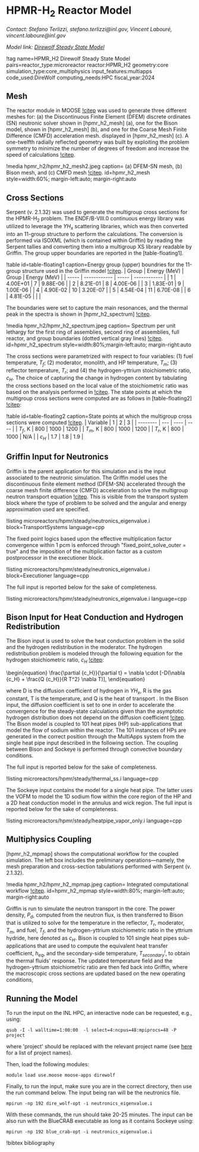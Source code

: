 # HPMR-H$_2$ Reactor Model

*Contact: Stefano Terlizzi, stefano.terlizzi\@inl.gov, Vincent Labour&#233;, vincent.laboure\@inl.gov*

*Model link: [Direwolf Steady State Model](https://github.com/idaholab/virtual_test_bed/tree/devel/microreactors/hpmr_h2/steady)*

!tag name=HPMR_H2 Direwolf Steady State Model pairs=reactor_type:microreactor
                       reactor:HPMR_H2
                       geometry:core
                       simulation_type:core_multiphysics
                       input_features:multiapps
                       code_used:DireWolf
                       computing_needs:HPC
                       fiscal_year:2024

## Mesh

The reactor module in MOOSE [!citep](MOOSEReactorModule) was used to generate three different meshes for: (a) the Discontinuous Finite Element (DFEM) discrete ordinates (SN) neutronic solver shown in [hpmr_h2_mesh] (a), one for the Bison model, shown in [hpmr_h2_mesh] (b), and one for the Coarse Mesh Finite Difference (CMFD) acceleration mesh. displayed in [hpmr_h2_mesh] (c). A one-twelfth radially reflected geometry was built by exploiting the problem symmetry to minimize the number of degrees of freedom and increase the speed of calculations [!citep](Terlizzi2023).

!media hpmr_h2/hpmr_h2_mesh2.jpeg
    caption= (a) DFEM-SN mesh, (b) Bison mesh, and (c) CMFD mesh [!citep](Terlizzi2023).
    id=hpmr_h2_mesh
    style=width:60%; margin-left:auto; margin-right:auto



## Cross Sections

Serpent (v. 2.1.32) was used to generate the multigroup cross sections for the HPMR-H$_2$ problem. The ENDF/B-VIII.0 continuous energy library was utilized to leverage the $YH_x$ scattering libraries, which was then converted into an 11-group structure to perform the calculations. The conversion is performed via ISOXML (which is contained within Griffin) by reading the Serpent tallies and converting them into a multigroup XS library readable by Griffin. The group upper boundaries are reported in the [table-floating1].

!table id=table-floating1 caption=Energy group (upper) boundries for the 11-group structure used in the Griffin model [!citep](Terlizzi2023).
| Group | Energy (MeV) | Group | Energy (MeV) |
| ----- | ------------ | ----- | ------------ |
| 1     | 4.00E+01     | 7     | 9.88E-06     |
| 2     | 8.21E-01     | 8     | 4.00E-06     |
| 3     | 1.83E-01     | 9     | 1.00E-06     |
| 4     | 4.90E-02     | 10    | 3.20E-07     |
| 5     | 4.54E-04     | 11    | 6.70E-08     |
| 6     | 4.81E-05     |       |              |

The boundaries were set to capture the main resonances, and the thermal peak in the spectra is shown in [hpmr_h2_spectrum] [!citep](Terlizzi2023).

!media hpmr_h2/hpmr_h2_spectrum.jpeg
    caption= Spectrum per unit lethargy for the first ring of assemblies, second ring of assemblies, full reactor, and group boundaries (dotted vertical gray lines) [!citep](Terlizzi2023).
    id=hpmr_h2_spectrum
    style=width:80%;margin-left:auto; margin-right:auto

The cross sections were parametrized with respect to four variables: (1) fuel temperature, $T_f$; (2) moderator, monolith, and HP temperature, $T_m$; (3)
reflector temperature, $T_r$; and (4) the hydrogen-yttrium stoichiometric ratio, $c_H$. The choice of capturing the change in hydrogen content by
tabulating the cross sections based on the local value of the stoichiometric ratio was based on the analysis performed in [!citep](PhysorANL). The state
points at which the multigroup cross sections were computed are as follows in [table-floating2] [!citep](Terlizzi2023):

!table id=table-floating2 caption=State points at which the multigroup cross sections were computed [!citep](Terlizzi2023).
| Variable | 1   | 2    | 3    |
| -------- | --- | ---- | ---- |
| $T_f$, K | 800 | 1000 | 1200 |
| $T_m$, K | 800 | 1000 | 1200 |
| $T_r$, K | 800 | 1000 |  N/A |
| $c_H$    | 1.7 | 1.8  | 1.9  |

## Griffin Input for Neutronics

Griffin is the parent application for this simulation and is the input associated to the neutronic simulation. The Griffin model uses the discontinuous finite element method (DFEM-SN) accelerated through the coarse mesh finite difference (CMFD) acceleration to solve the multigroup neutron transport equation [!citep](Wang2021perimp). This is visible from the transport system block where the type of problem to be solved and the angular and energy approximation used are specified.

!listing microreactors/hpmr/steady/neutronics_eigenvalue.i block=TransportSystems language=cpp

The fixed point logics based upon the effective multiplication factor convergence within 1 pcm is enforced through "fixed_point_solve_outer = true" and the imposition of the multiplication factor as a custom postprocessor in the executioner block.

!listing microreactors/hpmr/steady/neutronics_eigenvalue.i block=Executioner language=cpp

The full input is reported below for the sake of completeness.

!listing microreactors/hpmr/steady/neutronics_eigenvalue.i language=cpp

## Bison Input for Heat Conduction and Hydrogen Redistribution

The Bison input is used to solve the heat conduction problem in the solid and the hydrogen redistribution in the moderator. The hydrogen redistribution problem is  modeled through the following equation for the hydrogen stoichiometric ratio, $c_H$ [!citep](Empire):

\begin{equation}
  \frac{\partial {c_H}}{\partial t} = \nabla \cdot [-D(\nabla {c_H} + \frac{Q {c_H}}{R T^2} \nabla T)],
\end{equation}

where D is the diffusion coefficient of hydrogen in $YH_x$, R is the gas constant, T is the temperature, and Q is the heat of transport . In the Bison input, the diffusion coefficient is set to one in order to accelerate the convergence for the steady-state calculations given than the asymptotic hydrogen distribution does not depend on the diffusion coefficient [!citep](Terlizzi2023). The Bison model is coupled to 101 heat pipes (HP) sub-applications that model the flow of sodium within the reactor. The 101 instances of HPs are generated in the correct position through the MultiApps system from the single heat pipe input described in the following section. The coupling between Bison and Sockeye is performed through convective boundary conditions.

The full input is reported below for the sake of completeness.

!listing microreactors/hpmr/steady/thermal_ss.i language=cpp

The Sockeye input contains the model for a single heat pipe. The latter uses the VOFM to model the 1D sodium flow within the core region of the HP and a 2D heat conduction model in the annulus and wick region.  The full input is reported below for the sake of completeness.

!listing microreactors/hpmr/steady/heatpipe_vapor_only.i language=cpp


## Multiphysics Coupling

[hpmr_h2_mpmap] shows the computational workflow for the coupled simulation. The left box includes the preliminary operations—namely, the mesh preparation and cross-section tabulations performed with Serpent (v. 2.1.32).

!media hpmr_h2/hpmr_h2_mpmap.jpeg
    caption= Integrated computational workflow [!citep](Terlizzi2023).
    id=hpmr_h2_mpmap
    style=width:80%; margin-left:auto; margin-right:auto

Griffin is run to simulate the neutron transport in the core. The power density, $P_d$, computed from the neutron flux, is then transferred to Bison that is utilized to solve for the temperature in the reflector, $T_r$, moderator, $T_m$, and fuel, $T_f$, and the hydrogen-yttrium stoichiometric ratio in the yttrium hydride, here denoted as $c_H$. Bison is coupled to 101 single heat pipes sub-applications that are used to compute the equivalent heat transfer coefficient, $h_{eq}$, and the secondary-side temperature, $T_{secondary}^i$, to obtain the thermal fluids' response. The updated temperature field and the hydrogen-yttrium stoichiometric ratio are then fed back into Griffin, where the macroscopic cross sections are updated based on the new operating conditions,


## Running the Model

To run the input on the INL HPC, an interactive node can be requested, e.g., using:

```language=CPP
qsub -I -l walltime=1:00:00  -l select=4:ncpus=48:mpiprocs=48 -P project
```

where 'project' should be replaced with the relevant project name (see [here](https://hpcweb.hpc.inl.gov/home/pbs) for a list of project names).

Then, load the following modules:

```language=CPP
module load use.moose moose-apps direwolf
```

Finally, to run the input, make sure you are in the correct directory, then use the run command below. The input being ran will be the neutronics file.

```language=CPP
mpirun -np 192 dire_wolf-opt -i neutronics_eigenvalue.i
```

With these commands, the run should take 20-25 minutes. The input can be also run with the BlueCRAB executable as long as it contains Sockeye using:

```language=CPP
mpirun -np 192 blue_crab-opt -i neutronics_eigenvalue.i
```


!bibtex bibliography
